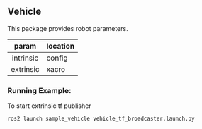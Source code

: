 ## Vehicle
This package provides robot parameters.

| param | location |
| :---: | :------- |
| intrinsic | config |
| extrinsic | xacro |

### Running Example:
To start extrinsic tf publisher
```
ros2 launch sample_vehicle vehicle_tf_broadcaster.launch.py
```
